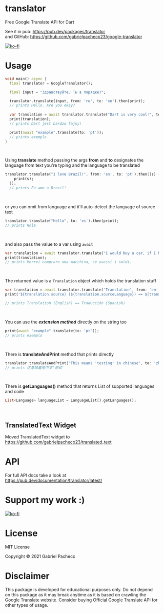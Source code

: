 # translator
Free Google Translate API for Dart

See it in pub: https://pub.dev/packages/translator \
and GitHub: https://github.com/gabrielpacheco23/google-translator

[![ko-fi](https://ko-fi.com/img/githubbutton_sm.svg)](https://ko-fi.com/Q5Q04C63Q)

# Usage 

```dart
void main() async {
  final translator = GoogleTranslator();

  final input = "Здравствуйте. Ты в порядке?";

  translator.translate(input, from: 'ru', to: 'en').then(print);
  // prints Hello. Are you okay?
  
  var translation = await translator.translate("Dart is very cool!", to: 'pl');
  print(translation);
  // prints Dart jest bardzo fajny!

  print(await "example".translate(to: 'pt'));
  // prints exemplo
}
```
&nbsp;

Using **translate** method passing the args **from** and **to** designates the
language from text you're typing and the language to be translated
``` dart
translator.translate("I love Brazil!", from: 'en', to: 'pt').then((s) {
    print(s);
  }); 
  // prints Eu amo o Brasil!
```
&nbsp;

or you can omit from language and it'll auto-detect the language of source text

```dart
translator.translate("Hello", to: 'es').then(print);
// prints Hola
```
&nbsp;

and also pass the value to a var using ```await```
```dart
var translation = await translator.translate("I would buy a car, if I had money.", from: 'en', to: 'it');
print(translation);
// prints Vorrei comprare una macchina, se avessi i soldi.
```
&nbsp;

The returned value is a ```Translation``` object which holds the translation stuff
```dart
var translation = await translator.translate('Translation', from: 'en', to: 'es');
print('${translation.source} (${translation.sourceLanguage}) == ${translation.text} (${translation.targetLanguage})');

// prints Translation (English) == Traducción (Spanish)
```
&nbsp;

You can use the ***extension method*** directly on the string too
```dart
print(await "example".translate(to: 'pt'));
// prints exemplo
```
&nbsp;

There is **translateAndPrint** method that prints directly
```dart
translator.translateAndPrint("This means 'testing' in chinese", to: 'zh-cn');
// prints 这意味着用中文'测试'
```

&nbsp;

There is **getLanguages()** method that returns List of supported languages and code
```dart
List<Language> languageList = LanguageList().getLanguages();
```


&nbsp;

## TranslatedText Widget
Moved TranslatedText widget to https://github.com/gabrielpacheco23/translated_text

# API
For full API docs take a look at https://pub.dev/documentation/translator/latest/

# Support my work :)
[![ko-fi](https://ko-fi.com/img/githubbutton_sm.svg)](https://ko-fi.com/Q5Q04C63Q)


# License
MIT License

Copyright © 2021 Gabriel Pacheco


# Disclaimer
This package is developed for educational purposes only. Do not depend on this package as it may break anytime as it is based on crawling the Google Translate website. Consider buying Official Google Translate API for other types of usage.




